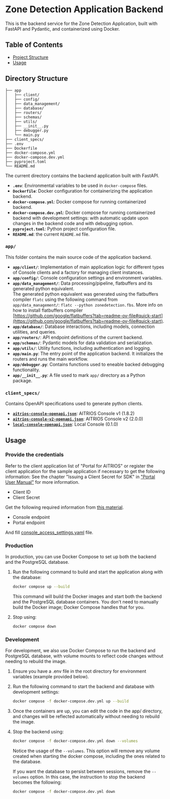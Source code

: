 # Zone Detection Application Backend

This is the backend service for the Zone Detection Application, built with FastAPI and Pydantic, and containerized using Docker.

## Table of Contents

- [Project Structure](#project-structure)
- [Usage](#usage)

## Directory Structure

```
├── app
│   ├── client/
│   ├── config/
│   ├── data_management/
│   ├── database/
│   ├── routers/
│   ├── schemas/
│   ├── utils/
│   ├── __init__.py
│   ├── debugger.py
│   └── main.py
├── client_specs/
├── .env
├── Dockerfile
├── docker-compose.yml
├── docker-compose.dev.yml
├── pyproject.toml
└── README.md
```

The current directory contains the backend application built with FastAPI.

- **`.env`**: Environmental variables to be used in `docker-compose` files.
- **`Dockerfile`**: Docker configuration for containerizing the application backend.
- **`docker-compose.yml`**: Docker compose for running containerized backend.
- **`docker-compose.dev.yml`**: Docker compose for running containerized backend with development settings: with automatic update upon changes in the backend code and with debugging option.
- **`pyproject.toml`**: Python project configuration file.
- **`README.md`**: the current `README.md` file.

### `app/`

This folder contains the main source code of the application backend.

- **`app/client/`**: Implementation of main application logic for different types of Console clients and a factory for managing client instances.
- **`app/config/`**: Console configuration settings and environment variables.
- **`app/data_management/`**: Data processing/pipeline, flatbuffers and its generated python equivalent.<br/>
  The generated python equivalent was generated using the flatbuffers compiler `flatc` using the following command from `app/data_management/`: `flatc --python zonedetection.fbs`. More info on how to install flatbuffers compiler [https://github.com/google/flatbuffers?tab=readme-ov-file#quick-start](https://github.com/google/flatbuffers?tab=readme-ov-file#quick-start).
- **`app/database/`**: Database interactions, including models, connection utilities, and queries.
- **`app/routers/`**: API endpoint definitions of the current backend.
- **`app/schemas/`**: Pydantic models for data validation and serialization.
- **`app/utils/`**: Utility functions, including authentication and logging.
- **`app/main.py`**: The entry point of the application backend. It initializes the routers and runs the main workflow.
- **`app/debugger.py`**: Contains functions used to eneable backed debugging functionality.
- **`app/__init__.py`**: A file used to mark `app/` directory as a Python package.

### `client_specs/`

Contains OpenAPI specifications used to generate python clients.
- [**`aitrios-console-openapi.json`**](./app/client_specs/aitrios-console-openapi.json): AITRIOS Console v1 (1.8.2)
- [**`aitrios-console-v2-openapi.json`**](./app/client_specs/aitrios-console-v2-openapi.json): AITRIOS Console v2 (2.0.0)
- [**`local-console-openapi.json`**](./app/client_specs/local-console-openapi.json): Local Console (0.1.0)

## Usage

### Provide the credentials

Refer to the client application list of "Portal for AITRIOS" or register the client application for the sample application if necessary to get the following information:
See the chapter "Issuing a Client Secret for SDK" in ["Portal User Manual"](https://developer.aitrios.sony-semicon.com/en/edge-ai-sensing/documents/portal-user-manual/) for more information.

- Client ID
- Client Secret

Get the following required information from [this material](https://developer.aitrios.sony-semicon.com/en/file/download/edge-ai-sensing-portal-console-end-point-info/).

- Console endpoint
- Portal endpoint

And fill [console_access_settings.yaml](app/config/console_access_settings.yaml) file.

### Production

In production, you can use Docker Compose to set up both the backend and the PostgreSQL database.

1. Run the following command to build and start the application along with the database:
    ```bash
    docker compose up --build
    ```

    This command will build the Docker images and start both the backend and the PostgreSQL database containers. You don't need to manually build the Docker image; Docker Compose handles that for you.

2. Stop using:
    ```bash
    docker compose down
    ```

### Development

For development, we also use Docker Compose to run the backend and PostgreSQL database, with volume mounts to reflect code changes without needing to rebuild the image.

1. Ensure you have a .env file in the root directory for environment variables (example provided below).
2. Run the following command to start the backend and database with development settings:
    ```bash
    docker compose -f docker-compose.dev.yml up --build
    ```
3. Once the containers are up, you can edit the code in the app/ directory, and changes will be reflected automatically without needing to rebuild the image.
4. Stop the backend using:
    ```bash
    docker compose -f docker-compose.dev.yml down --volumes
    ```
    Notice the usage of the `--volumes`. This option will remove any volume created when starting the docker compose, including the ones related to the database.

    If you want the database to persist between sessions, remove the `--volumes` option. In this case, the instruction to stop the backend becomes the following:
    ```bash
    docker compose -f docker-compose.dev.yml down
    ```
